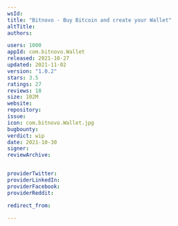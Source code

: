 ```yaml
---
wsId: 
title: "Bitnovo - Buy Bitcoin and create your Wallet"
altTitle: 
authors:

users: 1000
appId: com.bitnovo.Wallet
released: 2021-10-27
updated: 2021-11-02
version: "1.0.2"
stars: 3.5
ratings: 27
reviews: 18
size: 102M
website: 
repository: 
issue: 
icon: com.bitnovo.Wallet.jpg
bugbounty: 
verdict: wip
date: 2021-10-30
signer: 
reviewArchive:


providerTwitter: 
providerLinkedIn: 
providerFacebook: 
providerReddit: 

redirect_from:

---
```



